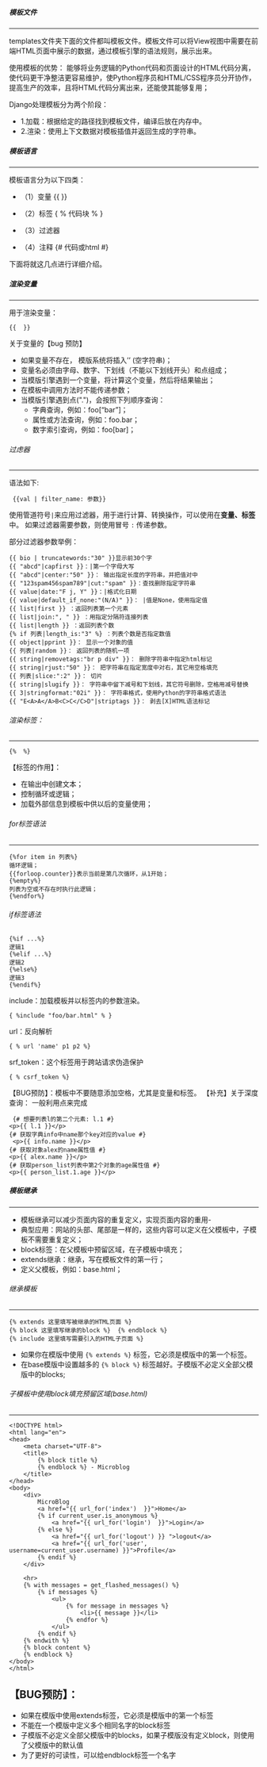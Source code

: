 ##### 模板文件
---
templates文件夹下面的文件都叫模板文件。模板文件可以将View视图中需要在前端HTML页面中展示的数据，通过模板引擎的语法规则，展示出来。

使用模板的优势：
能够将业务逻辑的Python代码和页面设计的HTML代码分离，使代码更干净整洁更容易维护，使Python程序员和HTML/CSS程序员分开协作，提高生产的效率，且将HTML代码分离出来，还能使其能够复用；

Django处理模板分为两个阶段：
- 1.加载：根据给定的路径找到模板文件，编译后放在内存中。
- 2.渲染：使用上下文数据对模板插值并返回生成的字符串。

##### 模板语言
---
模板语言分为以下四类：

- （1）变量  {{  }}

- （2）标签  { % 代码块 % }
- （3）过滤器
- （4）注释  {# 代码或html #}

下面将就这几点进行详细介绍。
##### 渲染变量
---
用于渲染变量：
```Django
{{  }}
```
关于变量的【bug 预防】
- 如果变量不存在， 模版系统将插入’’ (空字符串)；
- 变量名必须由字母、数字、下划线（不能以下划线开头）和点组成；
- 当模版引擎遇到一个变量，将计算这个变量，然后将结果输出；
- 在模板中调用方法时不能传递参数；
- 当模版引擎遇到点(".")，会按照下列顺序查询：
    - 字典查询，例如：foo[“bar”]；
    - 属性或方法查询，例如：foo.bar；
    - 数字索引查询，例如：foo[bar]；

###### 过虑器
---
语法如下:
```Django
 {{val | filter_name: 参数}}
```
使用管道符号`|`来应用过滤器，用于进行计算、转换操作，可以使用在**变量、标签**中。
如果过滤器需要参数，则使用冒号 `:` 传递参数。

部分过滤器参数举例：
```
{{ bio | truncatewords:"30" }}显示前30个字
{{ "abcd"|capfirst }}：|第一个字母大写
{{ "abcd"|center:"50" }}： 输出指定长度的字符串，并把值对中
{{ "123spam456spam789"|cut:"spam" }}：查找删除指定字符串
{{ value|date:"F j, Y" }}：|格式化日期
{{ value|default_if_none:"(N/A)" }}： |值是None，使用指定值
{{ list|first }} ：返回列表第一个元素
{{ list|join:", " }} ：用指定分隔符连接列表
{{ list|length }} ：返回列表个数
{% if 列表|length_is:"3" %} ：列表个数是否指定数值
{{ object|pprint }}： 显示一个对象的值
{{ 列表|random }}： 返回列表的随机一项
{{ string|removetags:"br p div" }}： 删除字符串中指定html标记
{{ string|rjust:"50" }}： 把字符串在指定宽度中对右，其它用空格填充
{{ 列表|slice:":2" }}： 切片
{{ string|slugify }}： 字符串中留下减号和下划线，其它符号删除，空格用减号替换
{{ 3|stringformat:"02i" }}： 字符串格式，使用Python的字符串格式语法
{{ "E<A>A</A>B<C>C</C>D"|striptags }}： 剥去[X]HTML语法标记
```

###### 渲染标签：
---
```Django
{%  %} 
```
【标签的作用】： 
- 在输出中创建文本；
-  控制循环或逻辑；
 - 加载外部信息到模板中供以后的变量使用；

###### for标签语法
---
```
{%for item in 列表%}
循环逻辑；
{{forloop.counter}}表示当前是第几次循环，从1开始；
{%empty%}
列表为空或不存在时执行此逻辑；
{%endfor%}
```
###### if标签语法

```
{%if ...%}
逻辑1
{%elif ...%}
逻辑2
{%else%}
逻辑3
{%endif%}
```
include：加载模板并以标签内的参数渲染。
```
{ %include "foo/bar.html" % }
```
url：反向解析
```
{ % url 'name' p1 p2 %}
```
srf_token：这个标签用于跨站请求伪造保护
```
{ % csrf_token %}
```
【BUG预防】：模板中不要随意添加空格，尤其是变量和标签。
【补充】关于深度查询：
一般利用点来完成
```django
 {# 想要列表l的第二个元素: l.1 #} 
<p>{{ l.1 }}</p>
{# 获取字典info中name那个key对应的value #}
 <p>{{ info.name }}</p>
{# 获取对象alex的name属性值 #}
<p>{{ alex.name }}</p>
{# 获取person_list列表中第2个对象的age属性值 #} 
<p>{{ person_list.1.age }}</p>
```
##### 模板继承
---
- 模板继承可以减少页面内容的重复定义，实现页面内容的重用-
- 典型应用：网站的头部、尾部是一样的，这些内容可以定义在父模板中，子模板不需要重复定义；
- block标签：在父模板中预留区域，在子模板中填充；
- extends继承：继承，写在模板文件的第一行；
- 定义父模板，例如：base.html；


###### 继承模板
---
```
{% extends 这里填写被继承的HTML页面 %}
{% block 这里填写继承的block %}  {% endblock %}
{% include 这里填写需要引入的HTML子页面 %}
```
- 如果你在模版中使用 `{% extends %}` 标签，它必须是模版中的第一个标签。
- 在base模版中设置越多的 `{% block %}` 标签越好。子模版不必定义全部父模版中的blocks;

###### 子模板中使用block填充预留区域(base.html)
---
```
<!DOCTYPE html>
<html lang="en">
<head>
    <meta charset="UTF-8">
    <title>
        {% block title %}
        {% endblock %} - Microblog
    </title>
</head>
<body>
    <div>
        MicroBlog
        <a href="{{ url_for('index')  }}">Home</a>
        {% if current_user.is_anonymous %}
            <a href="{{ url_for('login')  }}">Login</a>
        {% else %}
            <a href="{{ url_for('logout') }} ">logout</a>
            <a href="{{ url_for('user', username=current_user.username) }}">Profile</a>
        {% endif %}
    </div>

    <hr>
    {% with messages = get_flashed_messages() %}
        {% if messages %}
            <ul>
                {% for message in messages %}
                    <li>{{ message }}</li>
                {% endfor %}
            </ul>
        {% endif %}
    {% endwith %}
    {% block content %}
    {% endblock %}
</body>
</html>
```

【BUG预防】：
-
- 如果在模版中使用extends标签，它必须是模版中的第一个标签
- 不能在一个模版中定义多个相同名字的block标签
- 子模版不必定义全部父模版中的blocks，如果子模版没有定义block，则使用了父模版中的默认值
- 为了更好的可读性，可以给endblock标签一个名字

